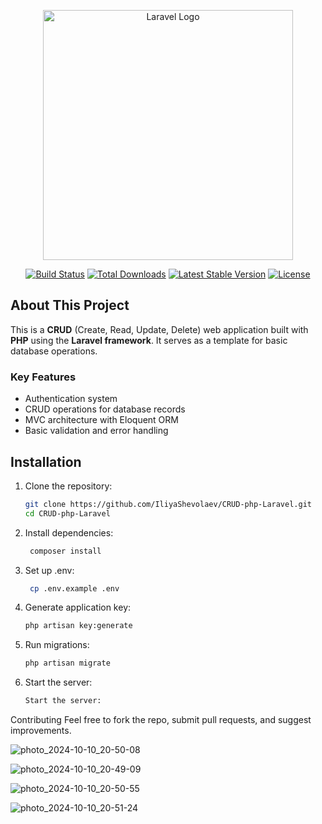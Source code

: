 <p align="center"><a href="https://laravel.com" target="_blank"><img src="https://raw.githubusercontent.com/laravel/art/master/logo-lockup/5%20SVG/2%20CMYK/1%20Full%20Color/laravel-logolockup-cmyk-red.svg" width="400" alt="Laravel Logo"></a></p>

<p align="center">
<a href="https://github.com/laravel/framework/actions"><img src="https://github.com/laravel/framework/workflows/tests/badge.svg" alt="Build Status"></a>
<a href="https://packagist.org/packages/laravel/framework"><img src="https://img.shields.io/packagist/dt/laravel/framework" alt="Total Downloads"></a>
<a href="https://packagist.org/packages/laravel/framework"><img src="https://img.shields.io/packagist/v/laravel/framework" alt="Latest Stable Version"></a>
<a href="https://packagist.org/packages/laravel/framework"><img src="https://img.shields.io/packagist/l/laravel/framework" alt="License"></a>
</p>

## About This Project

This is a **CRUD** (Create, Read, Update, Delete) web application built with **PHP** using the **Laravel framework**. It serves as a template for basic database operations.

### Key Features
- Authentication system
- CRUD operations for database records
- MVC architecture with Eloquent ORM
- Basic validation and error handling

## Installation

1. Clone the repository:
   ```bash
   git clone https://github.com/IliyaShevolaev/CRUD-php-Laravel.git
   cd CRUD-php-Laravel
2. Install dependencies:
   ```bash
    composer install
3. Set up .env:
   ```bash
    cp .env.example .env
4. Generate application key:
    ```bash
    php artisan key:generate
5. Run migrations:
    ```bash 
    php artisan migrate
6. Start the server:
    ```bash
    Start the server:

Contributing
Feel free to fork the repo, submit pull requests, and suggest improvements.

![photo_2024-10-10_20-50-08](https://github.com/user-attachments/assets/6c887265-7389-4933-b2b2-c36a16246ebd)


![photo_2024-10-10_20-49-09](https://github.com/user-attachments/assets/11fef7a9-8c5e-4f89-ba8e-dd977c395616)


![photo_2024-10-10_20-50-55](https://github.com/user-attachments/assets/a48958b4-8257-4a66-a56f-aa82c269cda8)


![photo_2024-10-10_20-51-24](https://github.com/user-attachments/assets/6b19021a-1e97-4477-870b-87d51589e907)
